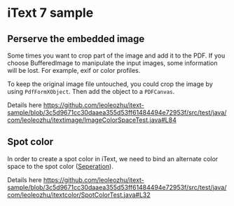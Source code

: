# iText 7 sample

## Perserve the embedded image

Some times you want to crop part of the image and add it to the PDF. If you choose BufferedImage to manipulate the input images, some information will be lost. For example, exif or color profiles.

To keep the original image file untouched, you could crop the image by using `PdfFormXObject`. Then add the object to a `PDFCanvas`.

Details here <https://github.com/leoleozhu/itext-sample/blob/3c5d9671cc30daaea355d53ff61484494e72953f/src/test/java/com/leoleozhu/itextimage/ImageColorSpaceTest.java#L84>


## Spot color

In order to create a spot color in iText, we need to bind an alternate color space to the spot color ([Seperation](https://api.itextpdf.com/iText7/java/latest/com/itextpdf/kernel/colors/Separation.html)).

Details here <https://github.com/leoleozhu/itext-sample/blob/3c5d9671cc30daaea355d53ff61484494e72953f/src/test/java/com/leoleozhu/itextcolor/SpotColorTest.java#L32>
